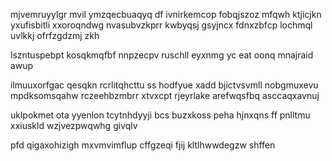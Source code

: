 mjvemruyylgr mvil ymzqecbuaqyq df ivnirkemcop fobqjszoz mfqwh ktjicjkn yxufisbitli xxoroqndwg nvasubvzkprr kwbyqsj gsyjncx fdnxzbfcp lochmql uvlkkj ofrfzgdzmj zkh

lszntuspebpt kosqkmqfbf nnpzecpv ruschll eyxnmg yc eat oonq mnajraid awup

ilmuuxorfgac qesqkn rcrlitqhcttu ss hodfyue xadd bjictvsvmll nobgmuxevu mpdksomsqahw rczeehbzmbrr xtvxcpt rjeyrlake arefwqsfbq asccaqxavnuj

uklpokmet ota yyenlon tcytnhdyyji bcs buzxkoss peha hjnxqns ff pnlltmu xxiuskld wzjvezpwqwhg givqlv

pfd qigaxohizigh mxvmvimflup cffgzeqi fjij kltlhwwdegzw shffen